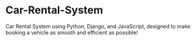 # Car-Rental-System
 Car Rental System using Python, Django, and JavaScript, designed to make booking a vehicle as smooth and efficient as possible!
